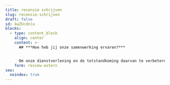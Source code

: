 ```yaml
---
title: recensie schrijven
slug: recensie-schrijven
draft: false
id: kwZUcdnlu
blocks:
  - type: content_block
    align: center
    content: >-
      ## ***Hoe heb jij onze samenwerking ervaren?***


      Om onze dienstverlening en de totstandkoming daarvan te verbeteren, is jullie input ontzettend waardevol. Daarom nodigen wij je uit om ons recensie-formulier in te vullen. **Het duurt ongeveer drie minuten.** Dit formulier biedt de kans om je hart te luchten, tips te geven of complimenten uit te delen. Alle informatie gebruiken we intern, mits anders bij de vraag aangegeven. **Een volledig ingevuld formulier én een online recensie** belonen wij met een Bol.com -of Zalando tegoedbon t.w.v. € 25,-. Bij voorbaat dank en veel succes*! Let op: een recensie achterlaten via dit formulier is alleen toegestaan op persoonlijke uitnodiging van Phil & Flo.*
    form: review-extern
seo:
  noindex: true
---
```

